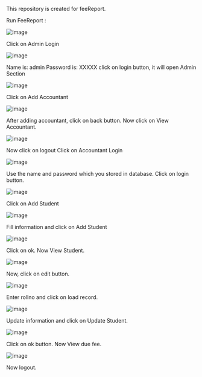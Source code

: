 This repository is created for feeReport. 

Run FeeReport : 

![image](https://github.com/madjoshi/feereport/assets/17756690/11a82e76-bd9d-47ab-8ae8-bc5c470bc690)

Click on Admin Login

![image](https://github.com/madjoshi/feereport/assets/17756690/a38997f2-9785-470b-b433-cbc0e507e6e4)

Name is: admin
Password is: XXXXX
click on login button, it will open Admin Section

![image](https://github.com/madjoshi/feereport/assets/17756690/7bbd8185-e1e5-4e03-9bb3-f719fa9b151a)


Click on Add Accountant

![image](https://github.com/madjoshi/feereport/assets/17756690/04a0ebea-5400-4ed3-903d-b35345bcd55e)


After adding accountant, click on back button.
Now click on View Accountant.


![image](https://github.com/madjoshi/feereport/assets/17756690/d003957e-d386-4494-8f32-a64f06547438)

Now click on logout
Click on Accountant Login

![image](https://github.com/madjoshi/feereport/assets/17756690/5ec2483c-a7eb-4721-949f-2abe084ca63e)


Use the name and password which you stored in database.
Click on login button.

![image](https://github.com/madjoshi/feereport/assets/17756690/7d400ea0-c41c-4eb7-97c1-66533e04b077)

Click on Add Student

![image](https://github.com/madjoshi/feereport/assets/17756690/6597b39b-9e06-4faa-b0e6-2f6459439644)


Fill information and click on Add Student


![image](https://github.com/madjoshi/feereport/assets/17756690/41f128d7-97e4-45be-a857-74f3dc30ae90)

Click on ok. Now View Student.

![image](https://github.com/madjoshi/feereport/assets/17756690/c4dd11c3-071c-4d8c-9eff-b03a250f7cc1)


Now, click on edit button.

![image](https://github.com/madjoshi/feereport/assets/17756690/a081edff-23ac-47d8-9301-69edbeb388d6)


Enter rollno and click on load record.

![image](https://github.com/madjoshi/feereport/assets/17756690/2594bb12-54ab-4d09-8a0e-36ef51821f38)


Update information and click on Update Student.

![image](https://github.com/madjoshi/feereport/assets/17756690/6bd7d44d-05b2-46ce-98c1-9d6ed0c41289)

Click on ok button. Now View due fee.

![image](https://github.com/madjoshi/feereport/assets/17756690/40caf8e5-8a62-4d27-bff9-951d3749b16c)

Now logout.
